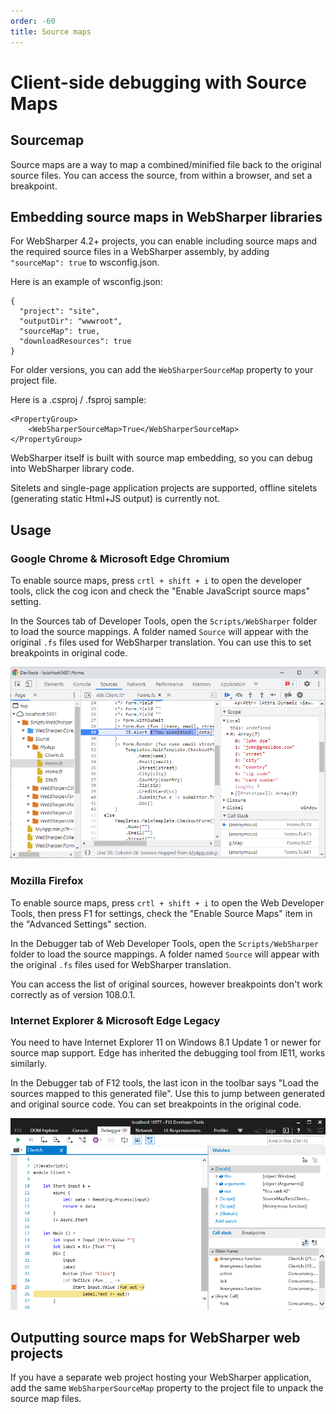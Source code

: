 ```yaml
---
order: -60
title: Source maps
---
```


# Client-side debugging with Source Maps

## Sourcemap

Source maps are a way to map a combined/minified file back to the original source files.
You can access the source, from within a browser, and set a breakpoint.

## Embedding source maps in WebSharper libraries

For WebSharper 4.2+ projects, you can enable including source maps and the required source files in a WebSharper assembly, by adding `"sourceMap": true` to wsconfig.json.

Here is an example of wsconfig.json:

```
{
  "project": "site",
  "outputDir": "wwwroot",
  "sourceMap": true,
  "downloadResources": true
}
```

For older versions, you can add the `WebSharperSourceMap` property to your project file.

Here is a .csproj / .fsproj sample:
```
<PropertyGroup>
    <WebSharperSourceMap>True</WebSharperSourceMap>
</PropertyGroup>
```

WebSharper itself is built with source map embedding, so you can debug into
WebSharper library code.

Sitelets and single-page application projects are supported, offline sitelets 
(generating static Html+JS output) is currently not.

## Usage

### Google Chrome & Microsoft Edge Chromium

To enable source maps, press `crtl + shift + i` to open the developer tools,
click the cog icon and check the "Enable JavaScript source maps" 
setting.

In the Sources tab of Developer Tools, open the `Scripts/WebSharper`
folder to load the source mappings.
A folder named `Source` will appear with the original `.fs` files used
for WebSharper translation.
You can use this to set breakpoints in original code.

![Chrome source mapping](../assets/chrome-source-map.png)

### Mozilla Firefox

To enable source maps, press `crtl + shift + i` to open the Web Developer Tools, then press F1 for settings,
check the "Enable Source Maps" item in the "Advanced Settings" section.

In the Debugger tab of Web Developer Tools, open the `Scripts/WebSharper`
folder to load the source mappings.
A folder named `Source` will appear with the original `.fs` files used
for WebSharper translation.

You can access the list of original sources, however breakpoints
don't work correctly as of version 108.0.1.

### Internet Explorer & Microsoft Edge Legacy

You need to have Internet Explorer 11 on Windows 8.1 Update 1 or newer
for source map support.
Edge has inherited the debugging tool from IE11, works similarly.

In the Debugger tab of F12 tools, the last icon in the toolbar says
"Load the sources mapped to this generated file".
Use this to jump between generated and original source code.
You can set breakpoints in the original code.

![IE source mapping](../assets/explorer-source-map.png)

## Outputting source maps for WebSharper web projects

If you have a separate web project hosting your WebSharper application,
add the same `WebSharperSourceMap` property to the project file to unpack
the source map files.
